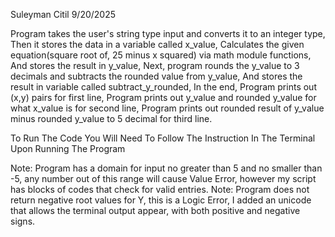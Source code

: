 Suleyman Citil
9/20/2025

Program takes the user's string type input and converts it to an integer type,
Then it stores the data in a variable called x_value,
Calculates the given equation(square root of, 25 minus x squared) via math module functions,
And stores the result in y_value,
Next, program rounds the y_value to 3 decimals and subtracts the rounded value from y_value,
And stores the result in variable called subtract_y_rounded,
In the end,
Program prints out (x,y) pairs for first line,
Program prints out y_value and rounded y_value for what x_value is for second line,
Program prints out rounded result of y_value minus rounded y_value to 5 decimal for third line.


To Run The Code You Will Need To Follow The Instruction In The Terminal Upon Running The Program

Note: Program has a domain for input no greater than 5 and no smaller than -5,
any number out of this range will cause Value Error,
however my script has blocks of codes that check for valid entries.
Note: Program does not return negative root values for Y, this is a Logic Error,
I added an unicode that allows the terminal output appear,
with both positive and negative signs.
